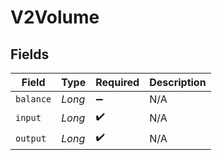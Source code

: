 # V2Volume


## Fields

| Field              | Type               | Required           | Description        |
| ------------------ | ------------------ | ------------------ | ------------------ |
| `balance`          | *Long*             | :heavy_minus_sign: | N/A                |
| `input`            | *Long*             | :heavy_check_mark: | N/A                |
| `output`           | *Long*             | :heavy_check_mark: | N/A                |